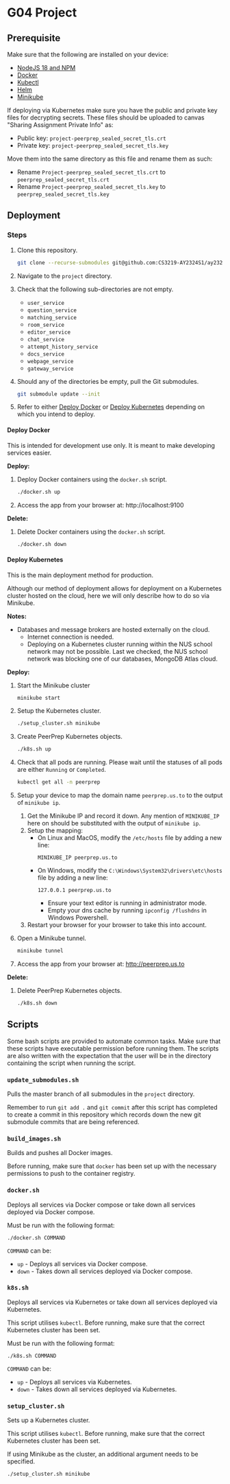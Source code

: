 # G04 Project

## Prerequisite

Make sure that the following are installed on your device:

- [NodeJS 18 and NPM](https://nodejs.org/download/release/v18.18.2/)
- [Docker](https://docs.docker.com/engine/install/)
- [Kubectl](https://kubernetes.io/docs/tasks/tools/)
- [Helm](https://helm.sh/docs/intro/install/)
- [Minikube](https://minikube.sigs.k8s.io/docs/start/)

If deploying via Kubernetes make sure you have the public and private key files for decrypting secrets. These files should be uploaded to canvas "Sharing Assignment Private Info" as:
- Public key: `project-peerprep_sealed_secret_tls.crt`
- Private key: `project-peerprep_sealed_secret_tls.key`

Move them into the same directory as this file and rename them as such:
- Rename `Project-peerprep_sealed_secret_tls.crt` to `peerprep_sealed_secret_tls.crt`
- Rename `Project-peerprep_sealed_secret_tls.key` to `peerprep_sealed_secret_tls.key`

## Deployment

### Steps

1. Clone this repository.

    ```bash
    git clone --recurse-submodules git@github.com:CS3219-AY2324S1/ay2324s1-course-assessment-g04.git
    ```

2. Navigate to the `project` directory.

3. Check that the following sub-directories are not empty.
    - `user_service`
    - `question_service`
    - `matching_service`
    - `room_service`
    - `editor_service`
    - `chat_service`
    - `attempt_history_service`
    - `docs_service`
    - `webpage_service`
    - `gateway_service`

4. Should any of the directories be empty, pull the Git submodules.

    ```bash
    git submodule update --init
    ```

5. Refer to either [Deploy Docker](#deploy-docker) or [Deploy Kubernetes](#deploy-kubernetes) depending on which you intend to deploy.

#### Deploy Docker

This is intended for development use only. It is meant to make developing services easier.

**Deploy:**

1. Deploy Docker containers using the `docker.sh` script.
    ```bash
    ./docker.sh up
    ```
2. Access the app from your browser at: http://localhost:9100

**Delete:**

1. Delete Docker containers using the `docker.sh` script.
    ```bash
    ./docker.sh down
    ```

#### Deploy Kubernetes

This is the main deployment method for production.

Although our method of deployment allows for deployment on a Kubernetes cluster hosted on the cloud, here we will only describe how to do so via Minikube.

**Notes:**

- Databases and message brokers are hosted externally on the cloud.
  - Internet connection is needed.
  - Deploying on a Kubernetes cluster running within the NUS school network may not be possible. Last we checked, the NUS school network was blocking one of our databases, MongoDB Atlas cloud.

**Deploy:**

1. Start the Minikube cluster

    ```bash
    minikube start
    ```

2. Setup the Kubernetes cluster.

    ```bash
    ./setup_cluster.sh minikube
    ```

3. Create PeerPrep Kubernetes objects.

    ```bash
    ./k8s.sh up
    ```

4. Check that all pods are running. Please wait until the statuses of all pods are either `Running` or `Completed`.

    ```bash
    kubectl get all -n peerprep
    ```

5. Setup your device to map the domain name `peerprep.us.to` to the output of `minikube ip`.
    1. Get the Minikube IP and record it down. Any mention of `MINIKUBE_IP` here on should be substituted with the output of `minikube ip`.
    2. Setup the mapping:
        - On Linux and MacOS, modify the `/etc/hosts` file by adding a new line:
            ```
            MINIKUBE_IP peerprep.us.to
            ```
        - On Windows, modify the `C:\Windows\System32\drivers\etc\hosts` file by adding a new line:
            ```
            127.0.0.1 peerprep.us.to
            ```
            - Ensure your text editor is running in administrator mode.
            - Empty your dns cache by running `ipconfig /flushdns` in Windows Powershell.
    3. Restart your browser for your browser to take this into account.

6. Open a Minikube tunnel.

    ```bash
    minikube tunnel
    ```

7. Access the app from your browser at: http://peerprep.us.to

**Delete:**

1. Delete PeerPrep Kubernetes objects.

    ```bash
    ./k8s.sh down
    ```

## Scripts

Some bash scripts are provided to automate common tasks. Make sure that these scripts have executable permission before running them. The scripts are also written with the expectation that the user will be in the directory containing the script when running the script.

### `update_submodules.sh`

Pulls the master branch of all submodules in the `project` directory.

Remember to run `git add .` and `git commit` after this script has completed to create a commit in this repository which records down the new git submodule commits that are being referenced.

### `build_images.sh`

Builds and pushes all Docker images.

Before running, make sure that `docker` has been set up with the necessary permissions to push to the container registry.

### `docker.sh`

Deploys all services via Docker compose or take down all services deployed via Docker compose.

Must be run with the following format:

```
./docker.sh COMMAND
```

`COMMAND` can be:
- `up` - Deploys all services via Docker compose.
- `down` - Takes down all services deployed via Docker compose.

### `k8s.sh`

Deploys all services via Kubernetes or take down all services deployed via Kubernetes.

This script utilises `kubectl`. Before running, make sure that the correct Kubernetes cluster has been set.

Must be run with the following format:

```
./k8s.sh COMMAND
```

`COMMAND` can be:
- `up` - Deploys all services via Kubernetes.
- `down` - Takes down all services deployed via Kubernetes.

### `setup_cluster.sh`

Sets up a Kubernetes cluster.

This script utilises `kubectl`. Before running, make sure that the correct Kubernetes cluster has been set.

If using Minikube as the cluster, an additional argument needs to be specified.

```
./setup_cluster.sh minikube
```

